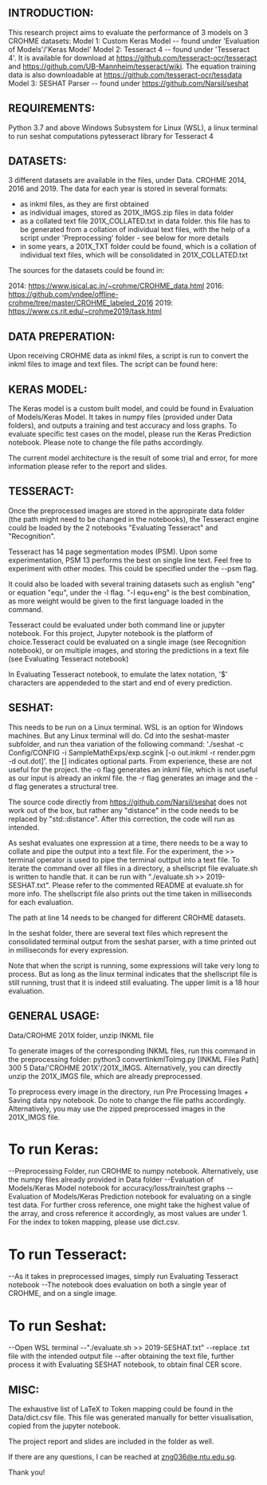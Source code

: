 ## INTRODUCTION:
This research project aims to evaluate the performance of 3 models on 3 CROHME datasets:
Model 1: Custom Keras Model -- found under 'Evaluation of Models'/'Keras Model'
Model 2: Tesseract 4 -- found under 'Tesseract 4'. It is available for download at https://github.com/tesseract-ocr/tesseract and https://github.com/UB-Mannheim/tesseract/wiki. The equation training data is also downloadable at https://github.com/tesseract-ocr/tessdata
Model 3: SESHAT Parser -- found under https://github.com/Narsil/seshat


## REQUIREMENTS:
Python 3.7 and above
Windows Subsystem for Linux (WSL), a linux terminal to run seshat computations
pytesseract library for Tesseract 4


## DATASETS:
3 different datasets are available in the files, under Data. CROHME 2014, 2016 and 2019. The data for each year is stored in several formats:

- as inkml files, as they are first obtained
- as individual images, stored as 201X_IMGS.zip files in data folder
- as a collated text file 201X_COLLATED.txt in data folder. this file has to be generated from a collation of individual text files, with the help of a script under 'Preprocessing' folder - see below for more details
- in some years, a 201X_TXT folder could be found, which is a collation of individual text files, which will be consolidated in 201X_COLLATED.txt

The sources for the datasets could be found in:

2014: https://www.isical.ac.in/~crohme/CROHME_data.html
2016: https://github.com/vndee/offline-crohme/tree/master/CROHME_labeled_2016
2019: https://www.cs.rit.edu/~crohme2019/task.html


## DATA PREPERATION:
Upon receiving CROHME data as inkml files, a script is run to convert the inkml files to image and text files. The script can be found here:


## KERAS MODEL:
The Keras model is a custom built model, and could be found in Evaluation of Models/Keras Model. It takes in numpy files (provided under Data folders), and outputs a training and test accuracy and loss graphs. To evaluate specific test cases on the model, please run the Keras Prediction notebook. Please note to change the file paths accordingly. 

The current model architecture is the result of some trial and error, for more information please refer to the report and slides.


## TESSERACT:
Once the preprocessed images are stored in the appropirate data folder (the path might need to be changed in the notebooks), the Tesseract engine could be loaded by the 2 notebooks "Evaluating Tesseract" and "Recognition". 

Tesseract has 14 page segmentation modes (PSM). Upon some experimentation, PSM 13 performs the best on single line text. Feel free to experiment with other modes. This could be specified under the --psm flag.  

It could also be loaded with several training datasets such as english "eng" or equation "equ", under the -l flag. "-l equ+eng" is the best  combination, as more weight would be given to the first language loaded in the command.

Tesseract could be evaluated under both command line or jupyter notebook. For this project, Jupyter notebook is the platform of choice.Tesseract could be evaluated on a single image (see Recognition notebook), or on multiple images, and storing the predictions in a text file (see Evaluating Tesseract notebook)

In Evaluating Tesseract notebook, to emulate the latex notation, '$' characters are appendeded to the start and end of every prediction.


## SESHAT:
This needs to be run on a Linux terminal. WSL is an option for Windows machines. But any Linux terminal will do. Cd into the seshat-master subfolder, and run thea variation of the following command: './seshat -c Config/CONFIG -i SampleMathExps/exp.scgink [-o out.inkml -r render.pgm -d out.dot]'. the [] indicates optional parts. From experience, these are not useful for the project. the -o flag generates an inkml file, which is not useful as our input is already an inkml file. the -r flag generates an image and the -d flag generates a structural tree. 

The source code directly from https://github.com/Narsil/seshat does not work out of the box, but rather any "distance" in the code needs to be replaced by "std::distance". After this correction, the code will run as intended.

As seshat evaluates one expression at a time, there needs to be a way to collate and pipe the output into a text file. For the experiment, the >> terminal operator is used to pipe the terminal outtput into a text file. To iterate the command over all files in a directory, a shellscript file evaluate.sh is written to handle that. it can be run with "./evaluate.sh >> 2019-SESHAT.txt". Please refer to the commented README at evaluate.sh for more info. The shellscript file also prints out the time taken in milliseconds for each evaluation.

The path at line 14 needs to be changed for different CROHME datasets.

In the seshat folder, there are several text files which represent the consolidated terminal output from the seshat parser, with a time printed out in milliseconds for every expression.

Note that when the script is running, some expressions will take very long to process. But as long as the linux terminal indicates that the shellscript file is still running,  trust that it is indeed still evaluating. The upper limit is a 18 hour evaluation.


## GENERAL USAGE:
Data/CROHME 201X folder, unzip INKML file

To generate images of the corresponding INKML files, run this command in the preprocessing folder:
python3 convertInkmlToImg.py [INKML Files Path] 300 5 Data/'CROHME 201X'/201X_IMGS. Alternatively, you can directly unzip the 201X_IMGS file, which are already preprocessed.

To preprocess every image in the directory, run Pre Processing Images + Saving data npy notebook. Do note to change the file paths accordingly. Alternatively, you may use the zipped preprocessed images in the 201X_IMGS file.

# To run Keras:
--Preprocessing Folder, run CROHME to numpy notebook. Alternatively, use the numpy files already provided in Data folder
--Evaluation of Models/Keras Model notebook for accuracy/loss/train/test graphs
--Evaluation of Models/Keras Prediction notebook for evaluating on a single test data. For further cross reference, one might take the highest value of the array, and cross reference it accordingly, as most values are under 1. For the index to token mapping, please use dict.csv. 

# To run Tesseract:
--As it takes in preprocessed images, simply run Evaluating Tesseract notebook
--The notebook does evaluation on both a single year of CROHME, and on a single image. 

# To run Seshat:
--Open WSL terminal
--"./evaluate.sh >> 2019-SESHAT.txt"
--replace .txt file with the intended output file
--after obtaining the text file, further process it with Evaluating SESHAT notebook, to obtain final CER score.

## MISC:
The exhaustive list of LaTeX to Token mapping could be found in the Data/dict.csv file. This file was generated manually for better visualisation, copied from the jupyter notebook.

The project report and slides are included in the folder as well.

If there are any questions, I can be reached at zng036@e.ntu.edu.sg.

Thank you!
